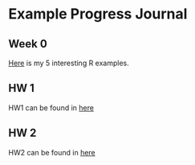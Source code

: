 # Example Progress Journal
## Week 0
[Here](http://htmlpreview.github.io/?https://github.com/BU-IE-582/fall18-ilkerkurtulus/blob/master/files/interesting_examples.html) is my 5 interesting R examples.

## HW 1 
HW1 can be found in [here](http://htmlpreview.github.io/?https://github.com/BU-IE-582/fall18-ilkerkurtulus/blob/master/files/hw1.html)

## HW 2
HW2 can be found in [here](http://htmlpreview.github.io/?https://github.com/BU-IE-582/fall18-ilkerkurtulus/blob/master/files/homework2.html)
